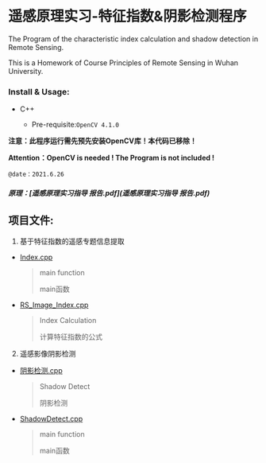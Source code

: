 # 遥感原理实习-特征指数&阴影检测程序
The Program of the characteristic index calculation and shadow detection in Remote Sensing.

This is a Homework of Course Principles of Remote Sensing in Wuhan University.

### Install & Usage:

- C++ 

   - Pre-requisite:`OpenCV 4.1.0`

**注意：此程序运行需先预先安装OpenCV库！本代码已移除！**

**Attention：OpenCV is needed ! The Program is not included !**

`@date：2021.6.26`

##### 原理：[遥感原理实习指导 报告.pdf](遥感原理实习指导 报告.pdf)

## 项目文件:

1. 基于特征指数的遥感专题信息提取

 - [Index.cpp](https://github.com/Raymond1030/WHU-Principles-of-Remote-Sensing-/blob/main/Index/Index/Index.cpp)

   > main function
   >
   > main函数

- [RS_Image_Index.cpp](https://github.com/Raymond1030/WHU-Principles-of-Remote-Sensing-/blob/main/Index/Index/RS_Image_Index.cpp)

  > Index Calculation
  >
  > 计算特征指数的公式

2. 遥感影像阴影检测

- [阴影检测.cpp](https://github.com/Raymond1030/WHU-Principles-of-Remote-Sensing-/blob/main/ShadowDetect/阴影检测/阴影检测.cpp)

  > Shadow Detect
  >
  > 阴影检测

- [ShadowDetect.cpp](https://github.com/Raymond1030/WHU-Principles-of-Remote-Sensing-/blob/main/ShadowDetect/阴影检测/ShadowDetect.cpp)

  > main function
  >
  > main函数
